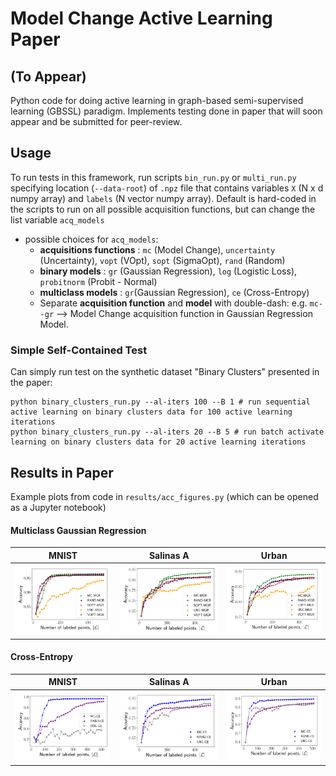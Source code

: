 # Model Change Active Learning Paper
## (To Appear)

Python code for doing active learning in graph-based semi-supervised learning (GBSSL) paradigm. Implements testing done in paper that will soon appear and be submitted for peer-review.

## Usage

To run tests in this framework, run scripts ``bin_run.py`` or ``multi_run.py`` specifying location (``--data-root``) of ``.npz`` file that contains variables ``X`` (N x d numpy array) and ``labels`` (N vector numpy array). Default is hard-coded in the scripts to run on all possible acquisition functions, but can change the list variable ``acq_models``
* possible choices for ``acq_models``:
  * __acquisitions functions__ : ``mc`` (Model Change), ``uncertainty`` (Uncertainty), ``vopt`` (VOpt), ``sopt`` (SigmaOpt), ``rand`` (Random)
  * __binary models__ : ``gr`` (Gaussian Regression), ``log`` (Logistic Loss), ``probitnorm`` (Probit - Normal)
  * __multiclass models__ : ``gr``(Gaussian Regression), ``ce`` (Cross-Entropy)
  * Separate __acquisition function__ and __model__ with double-dash: e.g. ``mc--gr`` --> Model Change acquisition function in Gaussian Regression Model.

### Simple Self-Contained Test

Can simply run test on the synthetic dataset "Binary Clusters" presented in the paper:

``` 
python binary_clusters_run.py --al-iters 100 --B 1 # run sequential active learning on binary clusters data for 100 active learning iterations
python binary_clusters_run.py --al-iters 20 --B 5 # run batch activate learning on binary clusters data for 20 active learning iterations
```

## Results in Paper
Example plots from code in ``results/acc_figures.py`` (which can be opened as a Jupyter notebook)
#### Multiclass Gaussian Regression
MNIST           |  Salinas A       | Urban 
:-------------------------:|:-------------------------:|:-------------------------:
![](results/gh-pics/acc-mgr-mnist.png) |  ![](results/gh-pics/acc-mgr-salinas.png) | ![](results/gh-pics/acc-mgr-urban.png)

#### Cross-Entropy 
MNIST           |  Salinas A       | Urban 
:-------------------------:|:-------------------------:|:-------------------------:
![](results/gh-pics/acc-ce-mnist.png) |  ![](results/gh-pics/acc-ce-salinas.png) | ![](results/gh-pics/acc-ce-urban.png)

